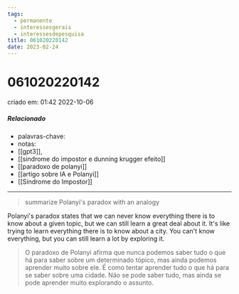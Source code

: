 ```yaml
---
tags:
  - permanente
  - interessesgerais
  - interessesdepesquisa
title: 061020220142
date: 2023-02-24
---
```

# 061020220142
criado em: 01:42 2022-10-06

##### Relacionado
- palavras-chave: 
- notas:
- [[gpt3]], 
- [[sindrome do impostor e dunning krugger efeito]] 
- [[paradoxo de polanyi]]
- [[artigo sobre IA e Polanyi]]
- [[Síndrome do Impostor]]

---

>summarize Polanyi's paradox with an analogy 

Polanyi's paradox states that we can never know everything there is to know about a given topic, but we can still learn a great deal about it. It's like trying to learn everything there is to know about a city. You can't know everything, but you can still learn a lot by exploring it.

>O paradoxo de Polanyi afirma que nunca podemos saber tudo o que há para saber sobre um determinado tópico, mas ainda podemos aprender muito sobre ele. É como tentar aprender tudo o que há para se saber sobre uma cidade. Não se pode saber tudo, mas ainda se pode aprender muito explorando o assunto.


